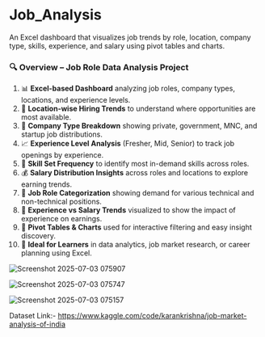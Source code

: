# Job_Analysis
An Excel dashboard that visualizes job trends by role, location, company type, skills, experience, and salary using pivot tables and charts.


### 🔍 **Overview – Job Role Data Analysis Project**

1. 📊 **Excel-based Dashboard** analyzing job roles, company types, locations, and experience levels.
2. 📍 **Location-wise Hiring Trends** to understand where opportunities are most available.
3. 💼 **Company Type Breakdown** showing private, government, MNC, and startup job distributions.
4. 📈 **Experience Level Analysis** (Fresher, Mid, Senior) to track job openings by experience.
5. 🧠 **Skill Set Frequency** to identify most in-demand skills across roles.
6. 💰 **Salary Distribution Insights** across roles and locations to explore earning trends.
7. 🏢 **Job Role Categorization** showing demand for various technical and non-technical positions.
8. 📅 **Experience vs Salary Trends** visualized to show the impact of experience on earnings.
9. 🧩 **Pivot Tables & Charts** used for interactive filtering and easy insight discovery.
10. 🎯 **Ideal for Learners** in data analytics, job market research, or career planning using Excel.
    
![Screenshot 2025-07-03 075907](https://github.com/user-attachments/assets/89ab2b1d-aaa0-44a5-aa3f-59d8d4f9480c)

![Screenshot 2025-07-03 075747](https://github.com/user-attachments/assets/10925f59-b07c-4d21-ada9-ff383037d8f7)

![Screenshot 2025-07-03 075157](https://github.com/user-attachments/assets/d575c06b-d3f3-41e1-bcc7-0084d6fa29d5)



Dataset Link:- https://www.kaggle.com/code/karankrishna/job-market-analysis-of-india
